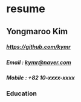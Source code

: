# resume

## Yongmaroo Kim
##### https://github.com/kymr
##### Email : kymr@naver.com
##### Mobile : +82 10-xxxx-xxxx

### Education
